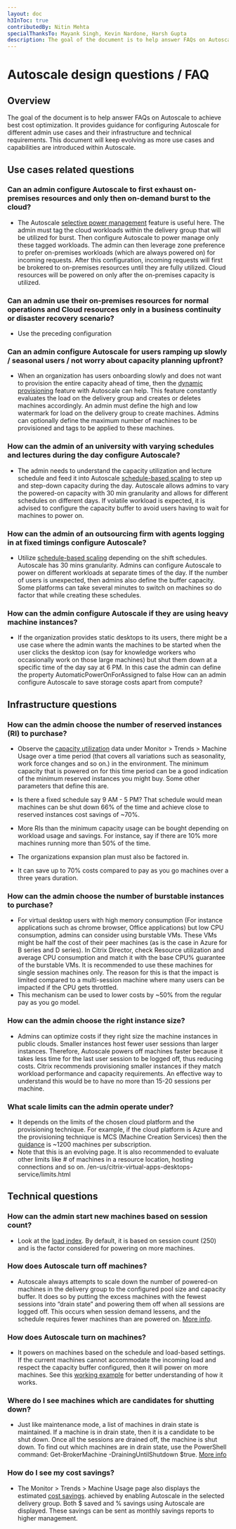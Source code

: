 ```yaml
---
layout: doc
h3InToc: true
contributedBy: Nitin Mehta
specialThanksTo: Mayank Singh, Kevin Nardone, Harsh Gupta
description: The goal of the document is to help answer FAQs on Autoscale to achieve best cost optimization. It provides guidance for configuring Autoscale for different admin use cases and their infrastructure and technical requirements. This document will keep evolving as more use cases and capabilities are introduced within Autoscale.
---
```

# Autoscale design questions / FAQ

## Overview

The goal of the document is to help answer FAQs on Autoscale to achieve best cost optimization. It provides guidance for configuring Autoscale for different admin use cases and their infrastructure and technical requirements. This document will keep evolving as more use cases and capabilities are introduced within Autoscale.

## Use cases related questions

### Can an admin configure Autoscale to first exhaust on-premises resources and only then on-demand **burst to the cloud**?

-  The Autoscale [selective power management](/en-us/citrix-virtual-apps-desktops-service/manage-deployment/autoscale/restrict-autoscale.html) feature is useful here. The admin must tag the cloud workloads within the delivery group that will be utilized for burst. Then configure Autoscale to power manage only these tagged workloads. The admin can then leverage zone preference to prefer on-premises workloads (which are always powered on) for incoming requests. After this configuration, incoming requests will first be brokered to on-premises resources until they are fully utilized. Cloud resources will be powered on only after the on-premises capacity is utilized.

### Can an admin use their on-premises resources for normal operations and Cloud resources only in a **business continuity or disaster recovery** scenario?

-  Use the preceding configuration

### Can an admin configure Autoscale for users **ramping up slowly / seasonal users / not worry about capacity planning upfront?**

-  When an organization has users onboarding slowly and does not want to provision the entire capacity ahead of time, then the [dynamic provisioning](/en-us/citrix-virtual-apps-desktops-service/manage-deployment/autoscale/dynamic-machine-provisioning.html) feature with Autoscale can help. This feature constantly evaluates the load on the delivery group and creates or deletes machines accordingly. An admin must define the high and low watermark for load on the delivery group to create machines. Admins can optionally define the maximum number of machines to be provisioned and tags to be applied to these machines.

### How can the **admin of an university** with varying schedules and lectures during the day configure Autoscale?

-  The admin needs to understand the capacity utilization and lecture schedule and feed it into Autoscale [schedule-based scaling](/en-us/citrix-virtual-apps-desktops-service/manage-deployment/autoscale/schedule-based-and-load-based-settings.html) to step up and step-down capacity during the day. Autoscale allows admins to vary the powered-on capacity with 30 min granularity and allows for different schedules on different days. If volatile workload is expected, it is advised to configure the capacity buffer to avoid users having to wait for machines to power on.

### How can the admin of an **outsourcing firm with agents logging in at fixed timings** configure Autoscale?

-  Utilize [schedule-based scaling](/en-us/citrix-virtual-apps-desktops-service/manage-deployment/autoscale/schedule-based-and-load-based-settings.html) depending on the shift schedules. Autoscale has 30 mins granularity. Admins can configure Autoscale to power on different workloads at separate times of the day. If the number of users is unexpected, then admins also define the buffer capacity. Some platforms can take several minutes to switch on machines so do factor that while creating these schedules.

### How can the admin configure Autoscale if they are **using heavy machine instances**?

-  If the organization provides static desktops to its users, there might be a use case where the admin wants the machines to be started when the user clicks the desktop icon (say for knowledge workers who occasionally work on those large machines) but shut them down at a specific time of the day say at 6 PM. In this case the admin can define the property AutomaticPowerOnForAssigned to false
How can an admin configure Autoscale to save storage costs apart from compute?

## Infrastructure questions

### How can the admin choose the number of **reserved instances (RI)** to purchase?

-  Observe the [capacity utilization](/en-us/citrix-virtual-apps-desktops-service/monitor/site-analytics/autoscale-managed-machines.html) data under Monitor > Trends > Machine Usage over a time period (that covers all variations such as seasonality, work force changes and so on.) in the environment. The minimum capacity that is powered on for this time period can be a good indication of the minimum reserved instances you might buy. Some other parameters that define this are.

-  Is there a fixed schedule say 9 AM - 5 PM? That schedule would mean machines can be shut down 66% of the time and achieve close to reserved instances cost savings of ~70%.
-  More RIs than the minimum capacity usage can be bought depending on workload usage and savings. For instance, say if there are 10% more machines running more than 50% of the time.
-  The organizations expansion plan must also be factored in.
-  It can save up to 70% costs compared to pay as you go machines over a three years duration.

### How can the admin choose the number of **burstable instances** to purchase?

-  For virtual desktop users with high memory consumption (For instance applications such as chrome browser, Office applications) but low CPU consumption, admins can consider using burstable VMs. These VMs might be half the cost of their peer machines (as is the case in Azure for B series and D series). In Citrix Director, check Resource utilization and average CPU consumption and match it with the base CPU% guarantee of the burstable VMs. It is recommended to use these machines for single session machines only. The reason for this is that the impact is limited compared to a multi-session machine where many users can be impacted if the CPU gets throttled.
-  This mechanism can be used to lower costs by ~50% from the regular pay as you go model.

### How can the admin choose the **right instance size**?

-  Admins can optimize costs if they right size the machine instances in public clouds. Smaller instances host fewer user sessions than larger instances. Therefore, Autoscale powers off machines faster because it takes less time for the last user session to be logged off, thus reducing costs. Citrix recommends provisioning smaller instances if they match workload performance and capacity requirements. An effective way to understand this would be to have no more than 15-20 sessions per machine.

### What **scale limits** can the admin operate under?

-  It depends on the limits of the chosen cloud platform and the provisioning technique. For example, if the cloud platform is Azure and the provisioning technique is MCS (Machine Creation Services) then the [guidance](/en-us/citrix-virtual-apps-desktops-service/limits.html#machine-creation-services-mcs-limits) is ~1200 machines per subscription.
-  Note that this is an evolving page. It is also recommended to evaluate other limits like # of machines in a resource location, hosting connections and so on. /en-us/citrix-virtual-apps-desktops-service/limits.html

## Technical questions

### How can the admin **start new machines based on session count**?

-  Look at the [load index](/en-us/citrix-virtual-apps-desktops-service/manage-deployment/autoscale.html#load-index). By default, it is based on session count (250) and is the factor considered for powering on more machines.

### How does Autoscale **turn off machines**?

-  Autoscale always attempts to scale down the number of powered-on machines in the delivery group to the configured pool size and capacity buffer. It does so by putting the excess machines with the fewest sessions into “drain state” and powering them off when all sessions are logged off. This occurs when session demand lessens, and the schedule requires fewer machines than are powered on. [More info](/en-us/citrix-virtual-apps-desktops-service/manage-deployment/autoscale.html#drain-state).

### How does Autoscale **turn on machines**?

-  It powers on machines based on the schedule and load-based settings. If the current machines cannot accommodate the incoming load and respect the capacity buffer configured, then it will power on more machines. See this [working example](/en-us/citrix-virtual-apps-desktops-service/manage-deployment/autoscale/schedule-based-and-load-based-settings.html#example-scenario) for better understanding of how it works.

### Where do I see **machines which are candidates for shutting down**?

-  Just like maintenance mode, a list of machines in drain state is maintained. If a machine is in drain state, then it is a candidate to be shut down. Once all the sessions are drained off, the machine is shut down. To find out which machines are in drain state, use the PowerShell command: Get-BrokerMachine -DrainingUntilShutdown $true. [More info](/en-us/citrix-virtual-apps-desktops-service/manage-deployment/autoscale.html#drain-state)

### How do I see my **cost savings**?

-  The Monitor > Trends > Machine Usage page also displays the estimated [cost savings](/en-us/citrix-virtual-apps-desktops-service/monitor/site-analytics/autoscale-managed-machines.html#estimated-savings). achieved by enabling Autoscale in the selected delivery group. Both $ saved and % savings using Autoscale are displayed. These savings can be sent as monthly savings reports to higher management.
